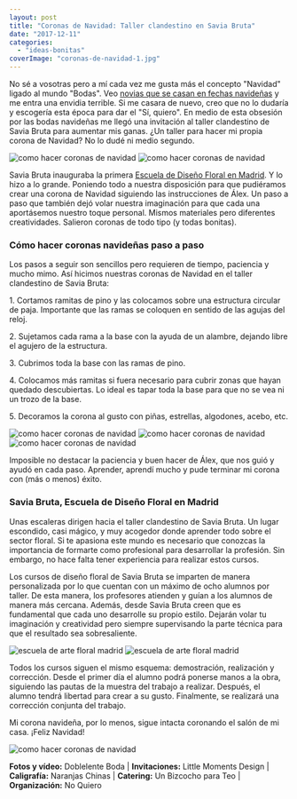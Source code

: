 ```yaml
---
layout: post
title: "Coronas de Navidad: Taller clandestino en Savia Bruta"
date: "2017-12-11"
categories: 
  - "ideas-bonitas"
coverImage: "coronas-de-navidad-1.jpg"
---
```


No sé a vosotras pero a mí cada vez me gusta más el concepto "Navidad" ligado al mundo "Bodas". Veo [novias que se casan en fechas navideñas](https://petitpleasures.com/novias-de-invierno-sarah-jonathan/) y me entra una envidia terrible. Si me casara de nuevo, creo que no lo dudaría y escogería esta época para dar el "Sí, quiero". En medio de esta obsesión por las bodas navideñas me llegó una invitación al taller clandestino de Savia Bruta para aumentar mis ganas. ¿Un taller para hacer mi propia corona de Navidad? No lo dudé ni medio segundo.

![como hacer coronas de navidad](/images/coronas-de-navidad-2.jpg) ![como hacer coronas de navidad](/images/coronas-de-navidad-3.jpg)

Savia Bruta inauguraba la primera [Escuela de Diseño Floral en Madrid](https://www.saviabruta.com/escuela/). Y lo hizo a lo grande. Poniendo todo a nuestra disposición para que pudiéramos crear una corona de Navidad siguiendo las instrucciones de Álex. Un paso a paso que también dejó volar nuestra imaginación para que cada una aportásemos nuestro toque personal. Mismos materiales pero diferentes creatividades. Salieron coronas de todo tipo (y todas bonitas).

### Cómo hacer coronas navideñas paso a paso

Los pasos a seguir son sencillos pero requieren de tiempo, paciencia y mucho mimo. Así hicimos nuestras coronas de Navidad en el taller clandestino de Savia Bruta:

1\. Cortamos ramitas de pino y las colocamos sobre una estructura circular de paja. Importante que las ramas se coloquen en sentido de las agujas del reloj.

2\. Sujetamos cada rama a la base con la ayuda de un alambre, dejando libre el agujero de la estructura.

3\. Cubrimos toda la base con las ramas de pino.

4\. Colocamos más ramitas si fuera necesario para cubrir zonas que hayan quedado descubiertas. Lo ideal es tapar toda la base para que no se vea ni un trozo de la base.

5\. Decoramos la corona al gusto con piñas, estrellas, algodones, acebo, etc.

![como hacer coronas de navidad](/images/coronas-de-navidad-4-min.jpg) ![como hacer coronas de navidad](/images/coronas-de-navidad-5-min.jpg) ![como hacer coronas de navidad](/images/coronas-de-navidad-6-min.jpg)

Imposible no destacar la paciencia y buen hacer de Álex, que nos guió y ayudó en cada paso. Aprender, aprendí mucho y pude terminar mi corona con (más o menos) éxito.

### Savia Bruta, Escuela de Diseño Floral en Madrid

Unas escaleras dirigen hacia el taller clandestino de Savia Bruta. Un lugar escondido, casi mágico, y muy acogedor donde aprender todo sobre el sector floral. Si te apasiona este mundo es necesario que conozcas la importancia de formarte como profesional para desarrollar la profesión. Sin embargo, no hace falta tener experiencia para realizar estos cursos.

Los cursos de diseño floral de Savia Bruta se imparten de manera personalizada por lo que cuentan con un máximo de ocho alumnos por taller. De esta manera, los profesores atienden y guían a los alumnos de manera más cercana. Además, desde Savia Bruta creen que es fundamental que cada uno desarrolle su propio estilo. Dejarán volar tu imaginación y creatividad pero siempre supervisando la parte técnica para que el resultado sea sobresaliente.

![escuela de arte floral madrid](/images/coronas-de-navidad-8-min.jpg) ![escuela de arte floral madrid](/images/coronas-de-navidad-9-min.jpg)

Todos los cursos siguen el mismo esquema: demostración, realización y corrección. Desde el primer día el alumno podrá ponerse manos a la obra, siguiendo las pautas de la muestra del trabajo a realizar. Después, el alumno tendrá libertad para crear a su gusto. Finalmente, se realizará una corrección conjunta del trabajo.

Mi corona navideña, por lo menos, sigue intacta coronando el salón de mi casa. ¡Feliz Navidad!

![como hacer coronas de navidad](/images/coronas-de-navidad-7-min.jpg)

**Fotos y vídeo:** Doblelente Boda | **Invitaciones:** Little Moments Design | **Caligrafía:** Naranjas Chinas | **Catering:** Un Bizcocho para Teo | **Organización:** No Quiero
